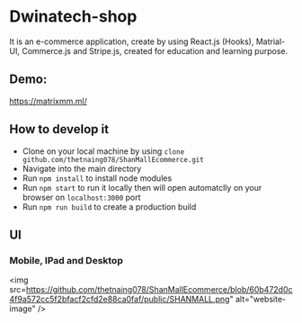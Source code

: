 # Dwinatech-shop

It is an e-commerce application, create by using React.js (Hooks), Matrial-UI, Commerce.js and Stripe.js, created for education and learning purpose.

## Demo:

https://matrixmm.ml/

## How to develop it

-   Clone on your local machine by using `clone github.com/thetnaing078/ShanMallEcommerce.git`
-   Navigate into the main directory
-   Run `npm install` to install node modules
-   Run `npm start` to run it locally then will open automatclly on your browser on `localhost:3000` port
-   Run `npm run build` to create a production build

## UI

### Mobile, IPad and Desktop

<img src=https://github.com/thetnaing078/ShanMallEcommerce/blob/60b472d0c4f9a572cc5f2bfacf2cfd2e88ca0faf/public/SHANMALL.png" alt="website-image" />
